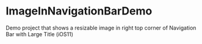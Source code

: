 # ImageInNavigationBarDemo
Demo project that shows a resizable image in right top corner of Navigation Bar with Large Title (iOS11) 
